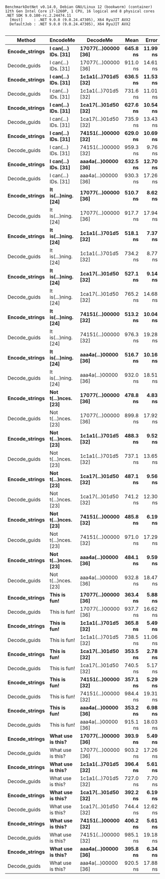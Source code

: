 ```

BenchmarkDotNet v0.14.0, Debian GNU/Linux 12 (bookworm) (container)
12th Gen Intel Core i7-1260P, 1 CPU, 16 logical and 8 physical cores
.NET SDK 9.0.100-rc.2.24474.11
  [Host]     : .NET 9.0.0 (9.0.24.47305), X64 RyuJIT AVX2
  DefaultJob : .NET 9.0.0 (9.0.24.47305), X64 RyuJIT AVX2


```
| Method         | EncodeMe             | DecodeMe             | Mean     | Error    | StdDev   | Median   | Gen0   | Allocated |
|--------------- |--------------------- |--------------------- |---------:|---------:|---------:|---------:|-------:|----------:|
| **Encode_strings** | **I can(...) IDs. [31]** | **17077(...)00000 [36]** | **645.8 ns** | **11.99 ns** | **11.77 ns** | **646.3 ns** | **0.0639** |     **608 B** |
| Decode_guids   | I can(...) IDs. [31] | 17077(...)00000 [36] | 911.0 ns | 14.61 ns | 12.95 ns | 913.0 ns | 0.1831 |    1728 B |
| **Encode_strings** | **I can(...) IDs. [31]** | **1c1a1(...)701d5 [32]** | **636.5 ns** | **11.53 ns** | **13.73 ns** | **637.4 ns** | **0.0639** |     **608 B** |
| Decode_guids   | I can(...) IDs. [31] | 1c1a1(...)701d5 [32] | 731.6 ns | 11.01 ns |  9.76 ns | 731.6 ns | 0.1497 |    1416 B |
| **Encode_strings** | **I can(...) IDs. [31]** | **1ca17(...)01d50 [32]** | **627.6 ns** | **10.54 ns** |  **9.86 ns** | **628.0 ns** | **0.0639** |     **608 B** |
| Decode_guids   | I can(...) IDs. [31] | 1ca17(...)01d50 [32] | 735.9 ns | 13.43 ns | 12.57 ns | 733.2 ns | 0.1574 |    1488 B |
| **Encode_strings** | **I can(...) IDs. [31]** | **74151(...)00000 [32]** | **629.0 ns** | **10.69 ns** |  **9.47 ns** | **628.5 ns** | **0.0639** |     **608 B** |
| Decode_guids   | I can(...) IDs. [31] | 74151(...)00000 [32] | 959.3 ns |  9.76 ns |  8.65 ns | 961.8 ns | 0.1984 |    1872 B |
| **Encode_strings** | **I can(...) IDs. [31]** | **aaa4a(...)00000 [36]** | **632.5 ns** | **12.70 ns** | **13.59 ns** | **631.7 ns** | **0.0639** |     **608 B** |
| Decode_guids   | I can(...) IDs. [31] | aaa4a(...)00000 [36] | 930.3 ns | 17.26 ns | 15.30 ns | 927.0 ns | 0.1888 |    1784 B |
| **Encode_strings** | **It is(...)ning. [24]** | **17077(...)00000 [36]** | **510.7 ns** |  **8.62 ns** |  **7.65 ns** | **511.1 ns** | **0.0553** |     **528 B** |
| Decode_guids   | It is(...)ning. [24] | 17077(...)00000 [36] | 917.7 ns | 17.94 ns | 40.85 ns | 903.5 ns | 0.1831 |    1728 B |
| **Encode_strings** | **It is(...)ning. [24]** | **1c1a1(...)701d5 [32]** | **518.1 ns** |  **7.37 ns** |  **6.90 ns** | **519.4 ns** | **0.0553** |     **528 B** |
| Decode_guids   | It is(...)ning. [24] | 1c1a1(...)701d5 [32] | 734.2 ns |  8.77 ns |  8.20 ns | 736.7 ns | 0.1497 |    1416 B |
| **Encode_strings** | **It is(...)ning. [24]** | **1ca17(...)01d50 [32]** | **527.1 ns** |  **9.14 ns** |  **8.55 ns** | **525.9 ns** | **0.0553** |     **528 B** |
| Decode_guids   | It is(...)ning. [24] | 1ca17(...)01d50 [32] | 765.2 ns | 14.68 ns | 13.73 ns | 766.6 ns | 0.1574 |    1488 B |
| **Encode_strings** | **It is(...)ning. [24]** | **74151(...)00000 [32]** | **513.2 ns** | **10.04 ns** | **12.69 ns** | **512.6 ns** | **0.0553** |     **528 B** |
| Decode_guids   | It is(...)ning. [24] | 74151(...)00000 [32] | 976.3 ns | 19.28 ns | 25.73 ns | 976.8 ns | 0.1984 |    1872 B |
| **Encode_strings** | **It is(...)ning. [24]** | **aaa4a(...)00000 [36]** | **516.7 ns** | **10.16 ns** |  **9.98 ns** | **514.9 ns** | **0.0553** |     **528 B** |
| Decode_guids   | It is(...)ning. [24] | aaa4a(...)00000 [36] | 932.0 ns | 18.51 ns | 18.18 ns | 930.5 ns | 0.1888 |    1784 B |
| **Encode_strings** | **Not t(...)nces. [23]** | **17077(...)00000 [36]** | **478.8 ns** |  **4.83 ns** |  **4.52 ns** | **479.7 ns** | **0.0558** |     **528 B** |
| Decode_guids   | Not t(...)nces. [23] | 17077(...)00000 [36] | 899.8 ns | 17.92 ns | 21.33 ns | 901.9 ns | 0.1831 |    1728 B |
| **Encode_strings** | **Not t(...)nces. [23]** | **1c1a1(...)701d5 [32]** | **488.3 ns** |  **9.52 ns** | **11.69 ns** | **485.2 ns** | **0.0553** |     **528 B** |
| Decode_guids   | Not t(...)nces. [23] | 1c1a1(...)701d5 [32] | 737.1 ns | 13.65 ns | 12.77 ns | 735.4 ns | 0.1497 |    1416 B |
| **Encode_strings** | **Not t(...)nces. [23]** | **1ca17(...)01d50 [32]** | **487.1 ns** |  **9.56 ns** | **15.16 ns** | **486.2 ns** | **0.0553** |     **528 B** |
| Decode_guids   | Not t(...)nces. [23] | 1ca17(...)01d50 [32] | 741.2 ns | 12.30 ns | 11.50 ns | 743.3 ns | 0.1574 |    1488 B |
| **Encode_strings** | **Not t(...)nces. [23]** | **74151(...)00000 [32]** | **485.8 ns** |  **6.19 ns** |  **5.79 ns** | **486.4 ns** | **0.0553** |     **528 B** |
| Decode_guids   | Not t(...)nces. [23] | 74151(...)00000 [32] | 971.0 ns | 17.29 ns | 18.50 ns | 967.4 ns | 0.1984 |    1872 B |
| **Encode_strings** | **Not t(...)nces. [23]** | **aaa4a(...)00000 [36]** | **484.1 ns** |  **9.59 ns** |  **9.42 ns** | **482.6 ns** | **0.0553** |     **528 B** |
| Decode_guids   | Not t(...)nces. [23] | aaa4a(...)00000 [36] | 932.8 ns | 18.47 ns | 19.76 ns | 926.2 ns | 0.1888 |    1784 B |
| **Encode_strings** | **This is fun!**         | **17077(...)00000 [36]** | **363.4 ns** |  **5.88 ns** |  **5.21 ns** | **363.5 ns** | **0.0429** |     **408 B** |
| Decode_guids   | This is fun!         | 17077(...)00000 [36] | 937.7 ns | 16.62 ns | 23.30 ns | 935.1 ns | 0.1831 |    1728 B |
| **Encode_strings** | **This is fun!**         | **1c1a1(...)701d5 [32]** | **365.8 ns** |  **5.49 ns** |  **4.87 ns** | **366.3 ns** | **0.0429** |     **408 B** |
| Decode_guids   | This is fun!         | 1c1a1(...)701d5 [32] | 738.5 ns | 11.06 ns | 10.35 ns | 739.7 ns | 0.1497 |    1416 B |
| **Encode_strings** | **This is fun!**         | **1ca17(...)01d50 [32]** | **353.5 ns** |  **2.78 ns** |  **2.17 ns** | **354.2 ns** | **0.0429** |     **408 B** |
| Decode_guids   | This is fun!         | 1ca17(...)01d50 [32] | 740.5 ns |  5.17 ns |  4.32 ns | 740.4 ns | 0.1574 |    1488 B |
| **Encode_strings** | **This is fun!**         | **74151(...)00000 [32]** | **357.1 ns** |  **5.29 ns** |  **4.95 ns** | **358.7 ns** | **0.0429** |     **408 B** |
| Decode_guids   | This is fun!         | 74151(...)00000 [32] | 984.4 ns | 19.31 ns | 18.97 ns | 981.1 ns | 0.1984 |    1872 B |
| **Encode_strings** | **This is fun!**         | **aaa4a(...)00000 [36]** | **353.2 ns** |  **6.98 ns** |  **6.85 ns** | **354.7 ns** | **0.0429** |     **408 B** |
| Decode_guids   | This is fun!         | aaa4a(...)00000 [36] | 915.1 ns | 18.03 ns | 21.46 ns | 912.8 ns | 0.1888 |    1784 B |
| **Encode_strings** | **What use is this?**    | **17077(...)00000 [36]** | **393.9 ns** |  **5.49 ns** |  **4.87 ns** | **396.3 ns** | **0.0491** |     **464 B** |
| Decode_guids   | What use is this?    | 17077(...)00000 [36] | 903.2 ns | 17.26 ns | 19.18 ns | 901.1 ns | 0.1831 |    1728 B |
| **Encode_strings** | **What use is this?**    | **1c1a1(...)701d5 [32]** | **396.4 ns** |  **5.61 ns** |  **5.25 ns** | **396.4 ns** | **0.0491** |     **464 B** |
| Decode_guids   | What use is this?    | 1c1a1(...)701d5 [32] | 727.0 ns |  7.70 ns |  7.20 ns | 726.4 ns | 0.1497 |    1416 B |
| **Encode_strings** | **What use is this?**    | **1ca17(...)01d50 [32]** | **392.2 ns** |  **6.19 ns** |  **5.79 ns** | **391.3 ns** | **0.0491** |     **464 B** |
| Decode_guids   | What use is this?    | 1ca17(...)01d50 [32] | 744.4 ns | 12.62 ns | 11.19 ns | 746.0 ns | 0.1574 |    1488 B |
| **Encode_strings** | **What use is this?**    | **74151(...)00000 [32]** | **406.2 ns** |  **5.61 ns** |  **4.97 ns** | **405.8 ns** | **0.0491** |     **464 B** |
| Decode_guids   | What use is this?    | 74151(...)00000 [32] | 985.1 ns | 19.18 ns | 17.94 ns | 987.8 ns | 0.1984 |    1872 B |
| **Encode_strings** | **What use is this?**    | **aaa4a(...)00000 [36]** | **395.8 ns** |  **6.34 ns** |  **5.93 ns** | **396.6 ns** | **0.0491** |     **464 B** |
| Decode_guids   | What use is this?    | aaa4a(...)00000 [36] | 920.5 ns | 17.88 ns | 25.64 ns | 919.3 ns | 0.1888 |    1784 B |
